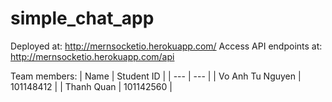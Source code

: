 # simple_chat_app

Deployed at: http://mernsocketio.herokuapp.com/
Access API endpoints at: http://mernsocketio.herokuapp.com/api

Team members:
| Name | Student ID |
| --- | --- |
| Vo Anh Tu Nguyen | 101148412 |
| Thanh Quan | 101142560 |